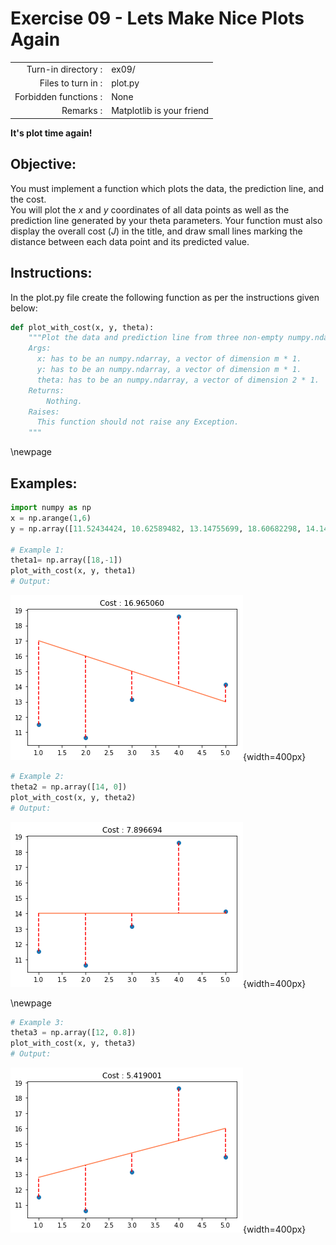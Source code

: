 # Exercise 09 - Lets Make Nice Plots Again

|                         |                    |
| -----------------------:| ------------------ |
|   Turn-in directory :   |  ex09/             |
|   Files to turn in :    |  plot.py           |
|   Forbidden functions : |  None              |
|   Remarks :             |  Matplotlib is your friend |


**It's plot time again!**

## Objective:
You must implement a function which plots the data, the prediction line, and the cost.  
You will plot the $x$ and $y$ coordinates of all data points as well as the prediction line generated by your theta parameters.
Your function must also display the overall cost ($J$) in the title, and draw small lines marking the distance between each data point and its predicted value.


## Instructions:
In the plot.py file create the following function as per the instructions given below:
```python
def plot_with_cost(x, y, theta):
    """Plot the data and prediction line from three non-empty numpy.ndarray.
    Args:
      x: has to be an numpy.ndarray, a vector of dimension m * 1.
      y: has to be an numpy.ndarray, a vector of dimension m * 1.
      theta: has to be an numpy.ndarray, a vector of dimension 2 * 1.
    Returns:
        Nothing.
    Raises:
      This function should not raise any Exception.
    """
```
\newpage

## Examples:
```python
import numpy as np
x = np.arange(1,6)
y = np.array([11.52434424, 10.62589482, 13.14755699, 18.60682298, 14.14329568])

# Example 1:
theta1= np.array([18,-1])
plot_with_cost(x, y, theta1)
# Output:
```
![plot_cost1](../assets/plotcost1.png){width=400px}

```python
# Example 2:
theta2 = np.array([14, 0])
plot_with_cost(x, y, theta2)
# Output:
```
![plot_cost2](../assets/plotcost2.png){width=400px}

\newpage

```python
# Example 3:
theta3 = np.array([12, 0.8])
plot_with_cost(x, y, theta3)
# Output:
```
![plot_cost3](../assets/plotcost3.png){width=400px}
